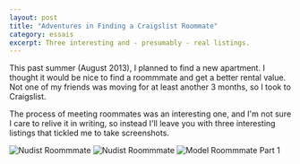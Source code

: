 ```yaml
---
layout: post
title: "Adventures in Finding a Craigslist Roommate"
category: essais
excerpt: Three interesting and - presumably - real listings.
---
```


This past summer (August 2013), I planned to find a new apartment. I thought it would be nice to find a roommmate and get a better rental value. Not one of my friends was moving for at least another 3 months, so I took to Craigslist.  

The process of meeting roommates was an interesting one, and I'm not sure I care to relive it in writing, so instead I'll leave you with three interesting listings that tickled me to take screenshots.  

![Nudist Roommmate](http://www.vincentbarr.com/assets/images/roommate-ethical.png)
![Nudist Roommmate](http://www.vincentbarr.com/assets/images/roommate-nudist.png)
![Model Roommmate Part 1](http://www.vincentbarr.com/assets/images/roommate-model.png)

<a href="https://plus.google.com/+VincentBarr0?rel=author"></a>
